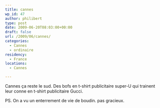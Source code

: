```yaml
---
title: cannes
wp_id: 47
author: philibert
type: post
date: 2009-06-20T08:03:00+00:00
draft: false
url: /2009/06/cannes/
categories:
  - Cannes
  - ordinaire
residency:
  - France
locations:
  - Cannes

---
```

Cannes ça reste le sud. Des bofs en t-shirt publicitaire super-U qui trainent leur conne en t-shirt publicitaire Gucci. 

PS. On a vu un enterrement de vie de boudin. pas gracieux.